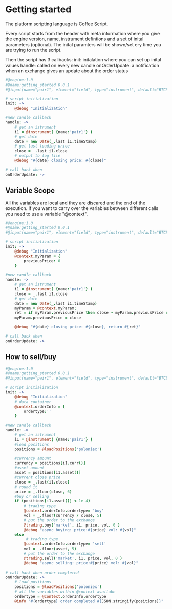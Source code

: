 # Getting started

The platform scripting language is Coffee Script.

Every  script starts from the header with meta information where you give the engine version, name, instrument defintions and a set of inital parameters (optional).
The inital paramters will be shown/set ery time you are trying to run the script. 

Then the  script has 3 callbacks:
init: initalation where you can set up inital values
handle: called on every new candle
onOrderUpdate: a notification when an exchange gives an update about the order status

```coffee
#@engine:1.0
#@name:getting_started 0.0.1
#@input(name="pair1", element="field", type="instrument", default="BTCETH", min="5min", max="24h", description="Primary pair")

# script initialization
init: ->
    @debug "Initialization"

#new candle callback
handle: ->
    # get an istrument
    i1 = @instrument( {name:'pair1'} )
    # get date
    date = new Date(_.last i1.timeStamp)
    # get last loading price
    close = _.last i1.close
    # output to log file
    @debug "#{date} closing price: #{close}"

# call back when 
onOrderUpdate: ->
```

<h2>Variable Scope</h2>
All the variables are local and they are discared and the end of the execution.
If you want to carry over the variables between different calls you need to use a variable "@context".

```coffee
#@engine:1.0
#@name:getting_started 0.0.1
#@input(name="pair1", element="field", type="instrument", default="BTCETH", min="5min", max="24h", description="Primary pair")

# script initialization
init: ->
    @debug "Initialization"
    @context.myParam = {
        previousPrice: 0
    }

#new candle callback
handle: ->
    # get an istrument
    i1 = @instrument( {name:'pair1'} )
    close = _.last i1.close
    # get date
    date = new Date(_.last i1.timeStamp)
    myParam = @context.myParam;
    ret = if myParam.previousPrice then close - myParam.previousPrice else 0
    myParam.previousPrice = close

    @debug "#{date} closing price: #{close}, return #{ret}"

# call back when 
onOrderUpdate: ->
```

<h2>How to sell/buy</h2>

```coffee
#@engine:1.0
#@name:getting_started 0.0.1
#@input(name="pair1", element="field", type="instrument", default="BTCETH", min="5min", max="24h", description="Primary pair")

# script initialization
init: ->
    @debug "Initialization"
    # data container
    @context.orderInfo = {
        ordertype:''
    }

#new candle callback
handle: ->
    # get an istrument
    i1 = @instrument( {name:'pair1'} )
    #load positions
    positions = @loadPositions('poloniex')

    #currency amount
    currency = positions[i1.curr()]
    #asset amount
    asset = positions[i1.asset()]
    #current close price
    close = _.last(i1.close)
    # round it
    price = _.floor(close, 6)
    #buy or selling
    if (positions[i1.asset()] < 1e-4)
        # trading type
        @context.orderInfo.ordertype= 'buy'
        vol = _.floor(currency / close, 5)
        # put the order to the exchange
        @trading.buy('market', i1, price, vol, 0 )
        @debug "async buying: price:#{price} vol: #{vol}"
    else
         # trading type
        @context.orderInfo.ordertype= 'sell'
        vol = _.floor(asset, 5)
        # put the order to the exchange
        @trading.sell('market', i1, price, vol, 0 )
        @debug "async selling: price:#{price} vol: #{vol}"
        
# call back when order completed
onOrderUpdate: ->
    # load positions
    positions = @loadPositions('poloniex')
    # all the variables within @context availabe
    ordertype = @context.orderInfo.ordertype
    @info "#{ordertype} order completed #{JSON.stringify(positions)}"
```
